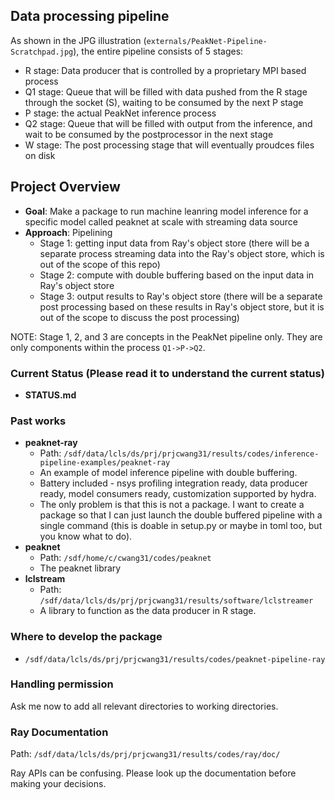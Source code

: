 ## Data processing pipeline

As shown in the JPG illustration (`externals/PeakNet-Pipeline-Scratchpad.jpg`),
the entire pipeline consists of 5 stages:
- R stage: Data producer that is controlled by a proprietary MPI based process
- Q1 stage: Queue that will be filled with data pushed from the R stage through
  the socket (S), waiting to be consumed by the next P stage
- P stage: the actual PeakNet inference process
- Q2 stage: Queue that will be filled with output from the inference, and wait
  to be consumed by the postprocessor in the next stage
- W stage: The post processing stage that will eventually proudces files on disk

## Project Overview

- **Goal**: Make a package to run machine leanring model inference for a
  specific model called peaknet at scale with streaming data source
- **Approach**: Pipelining
  - Stage 1: getting input data from Ray's object store (there will be a
    separate process streaming data into the Ray's object store, which is out of
    the scope of this repo)
  - Stage 2: compute with double buffering based on the input data in Ray's
    object store
  - Stage 3: output results to Ray's object store (there will be a separate post
    processing based on these results in Ray's object store, but it is out of
    the scope to discuss the post processing)

NOTE: Stage 1, 2, and 3 are concepts in the PeakNet pipeline only.  They are
only components within the process `Q1->P->Q2`.

### Current Status (Please read it to understand the current status)

- **STATUS.md**

### Past works

- **peaknet-ray**
  - Path: `/sdf/data/lcls/ds/prj/prjcwang31/results/codes/inference-pipeline-examples/peaknet-ray`
  - An example of model inference pipeline with double buffering.
  - Battery included - nsys profiling integration ready, data producer ready, model
    consumers ready, customization supported by hydra.
  - The only problem is that this is not a package.  I want to create a package
    so that I can just launch the double buffered pipeline with a single
    command (this is doable in setup.py or maybe in toml too, but you know what
    to do).
- **peaknet**
  - Path: `/sdf/home/c/cwang31/codes/peaknet`
  - The peaknet library
- **lclstream**
  - Path: `/sdf/data/lcls/ds/prj/prjcwang31/results/software/lclstreamer`
  - A library to function as the data producer in R stage.

### Where to develop the package

- `/sdf/data/lcls/ds/prj/prjcwang31/results/codes/peaknet-pipeline-ray`

### Handling permission

Ask me now to add all relevant directories to working directories.

### Ray Documentation

Path: `/sdf/data/lcls/ds/prj/prjcwang31/results/codes/ray/doc/`

Ray APIs can be confusing.  Please look up the documentation before making your
decisions.
